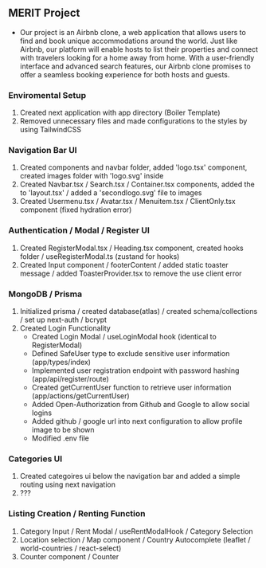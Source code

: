 ## MERIT Project

- Our project is an Airbnb clone, a web application that allows users to find and book unique accommodations around the world. Just like Airbnb, our platform will enable hosts to list their properties and connect with travelers looking for a home away from home. With a user-friendly interface and advanced search features, our Airbnb clone promises to offer a seamless booking experience for both hosts and guests.

### Enviromental Setup

1. Created next application with app directory (Boiler Template)
2. Removed unnecessary files and made configurations to the styles by using TailwindCSS

### Navigation Bar UI

1. Created components and navbar folder, added 'logo.tsx' component, created images folder with 'logo.svg' inside
2. Created Navbar.tsx / Search.tsx / Container.tsx components, added the to 'layout.tsx' / added a 'secondlogo.svg' file to images
3. Created Usermenu.tsx / Avatar.tsx / Menuitem.tsx / ClientOnly.tsx component (fixed hydration error)

### Authentication / Modal / Register UI

1. Created RegisterModal.tsx / Heading.tsx component, created hooks folder / useRegisterModal.ts (zustand for hooks)
2. Created Input component / footerContent / added static toaster message / added ToasterProvider.tsx to remove the use client error

### MongoDB / Prisma

1. Initialized prisma / created database(atlas) / created schema/collections / set up next-auth / bcrypt
2. Created Login Functionality
   - Created Login Modal / useLoginModal hook (identical to RegisterModal)
   - Defined SafeUser type to exclude sensitive user information (app/types/index)
   - Implemented user registration endpoint with password hashing (app/api/register/route)
   - Created getCurrentUser function to retrieve user information (app/actions/getCurrentUser)
   - Added Open-Authorization from Github and Google to allow social logins
   - Added github / google url into next configuration to allow profile image to be shown
   - Modified .env file

### Categories UI

1. Created categoires ui below the navigation bar and added a simple routing using next navigation
2. ???

### Listing Creation / Renting Function

1. Category Input / Rent Modal / useRentModalHook / Category Selection
2. Location selection / Map component / Country Autocomplete (leaflet / world-countries / react-select)
3. Counter component / Counter
